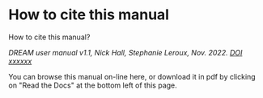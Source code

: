 # How to cite this manual

How to cite this manual?

*DREAM user manual v1.1, Nick Hall, Stephanie Leroux, Nov. 2022. [DOI xxxxxx](www.doi.org)*

You can browse this manual on-line here, or download it in pdf by clicking on "Read the Docs" at the bottom left of this page.
